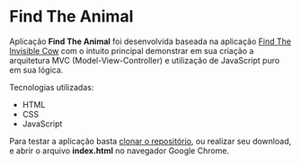 # Find The Animal

Aplicação **Find The Animal** foi desenvolvida baseada na aplicação [Find The Invisible Cow](https://findtheinvisiblecow.com) com o intuito principal demonstrar em sua criação a arquitetura MVC (Model-View-Controller) e utilização de JavaScript puro em sua lógica.

Tecnologias utilizadas:

- HTML
- CSS
- JavaScript

Para testar a aplicação basta [clonar o repositório](https://github.com/ErikaAssis/find_the_animal.git), ou realizar seu download, e abrir o arquivo **index.html** no navegador Google Chrome.
